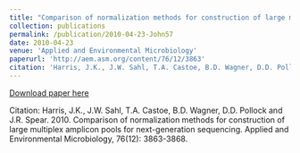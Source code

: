```yaml
---
title: "Comparison of normalization methods for construction of large multiplex amplicon pools for next-generation sequencing"
collection: publications
permalink: /publication/2010-04-23-John57
date: 2010-04-23
venue: 'Applied and Environmental Microbiology'
paperurl: 'http://aem.asm.org/content/76/12/3863'
citation: 'Harris, J.K., J.W. Sahl, T.A. Castoe, B.D. Wagner, D.D. Pollock and J.R. Spear.  2010.  Comparison of normalization methods for construction of large multiplex amplicon pools for next-generation sequencing.  Applied and Environmental Microbiology, 76(12):  3863-3868.'
---
```


<a href='http://aem.asm.org/content/76/12/3863'>Download paper here</a>

Citation: Harris, J.K., J.W. Sahl, T.A. Castoe, B.D. Wagner, D.D. Pollock and J.R. Spear.  2010.  Comparison of normalization methods for construction of large multiplex amplicon pools for next-generation sequencing.  Applied and Environmental Microbiology, 76(12):  3863-3868.